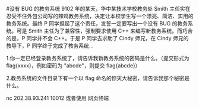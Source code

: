 #没有 BUG 的教务系统
9102 年的某天，华中某技术学校教务处 Smith 主任实在忍受不住外包公司写的辣鸡教务系统，决定让本校学生写一个漂亮、简洁、实用的教务系统。最终 P 同学担起了这个责任，发誓一定要写出一个没有 BUG 的教务系统。可是 Smith 主任为了兼容性，强制要求使用 C++ 来编写新教务系统。而巧合的是，P 同学并不会 C++。于是 P 同学去求助了 Cindy 师兄，在 Cindy 师兄的教导下，P 同学终于完成了教务系统...

1.你一定已经登录教务系统了，请告诉我新教务系统的密码是什么。（提交形式为 flag{xxxx}，例如密码为 "abcde"，则提交 flag{abcde}）

2.教务系统的文件目录下有一个以 flag 命名的惊天大秘密，请告诉我那个秘密是什么。

nc 202.38.93.241 10012 或者使用 网页终端